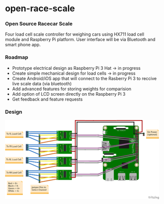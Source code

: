 # open-race-scale
### Open Source Racecar Scale  
Four load cell scale controller for weighing cars using HX711 load cell module and Raspberry Pi platform. User interface will be via Bluetooth and smart phone app.
  
### Roadmap  
* Prototype electrical design as Raspberry Pi 3 Hat -> in progress  
* Create simple mechanical design for load cells -> in progress  
* Create Android/iOS app that will connect to the Rasberry Pi 3 to reccive live scale data (via bluetooth)  
* Add advanced features for storing weights for comparision  
* Add option of LCD screen directly on the Raspberry Pi 3  
* Get feedback and feature requests  
  
### Design
![Electrical Design](https://github.com/jenkinsracing/open-race-scale/blob/master/electrical/open-race-scale-pi-hat-v1_bb.png)
